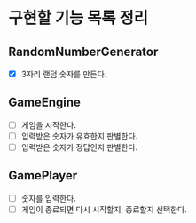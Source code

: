# 구현할 기능 목록 정리

## RandomNumberGenerator

- [x] 3자리 랜덤 숫자를 만든다.

## GameEngine

- [ ] 게임을 시작한다.
- [ ] 입력받은 숫자가 유효한지 판별한다.
- [ ] 입력받은 숫자가 정답인지 판별한다.

## GamePlayer

- [ ] 숫자를 입력한다.
- [ ] 게임이 종료되면 다시 시작할지, 종료할지 선택한다.
